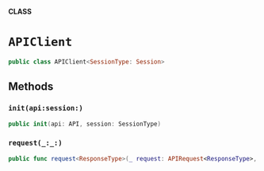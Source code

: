 **CLASS**

# `APIClient`

```swift
public class APIClient<SessionType: Session>
```

## Methods
### `init(api:session:)`

```swift
public init(api: API, session: SessionType)
```

### `request(_:_:)`

```swift
public func request<ResponseType>(_ request: APIRequest<ResponseType>, _ completion: @escaping (APIResult<ResponseType>) -> Void) -> Task?
```
